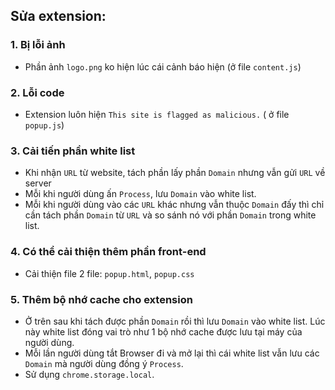 ## Sửa extension:
### 1. Bị lỗi ảnh
- Phần ảnh `logo.png` ko hiện lúc cái cảnh báo hiện (ở file `content.js`)

### 2. Lỗi code
- Extension luôn hiện `This site is flagged as malicious.` ( ở file `popup.js`)

### 3. Cải tiến phần white list
- Khi nhận `URL` từ website, tách phần lấy phần `Domain` nhưng vẫn gửi `URL` về server
- Mỗi khi người dùng ấn `Process`, lưu `Domain` vào white list.
- Mỗi khi người dùng vào các `URL` khác nhưng vẫn thuộc `Domain` đấy thì chỉ cần tách phần `Domain` 
từ `URL` và so sánh nó với phần `Domain` trong white list.

### 4. Có thể cải thiện thêm phần front-end
- Cải thiện file 2 file: `popup.html`, `popup.css`

### 5. Thêm bộ nhớ cache cho extension
- Ở trên sau khi tách được phần `Domain` rồi thì lưu `Domain` vào white list. Lúc này
white list đóng vai trò như 1 bộ nhớ cache được lưu tại máy của người dùng.
- Mỗi lần người dùng tắt Browser đi và mở lại thì cái white list vẫn lưu các `Domain` mà người dùng đồng ý `Process`.
- Sử dụng `chrome.storage.local`.